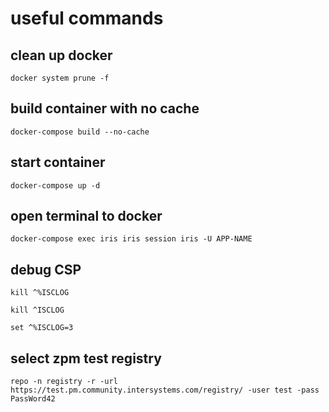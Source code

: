 # useful commands
## clean up docker 
```
docker system prune -f
```

## build container with no cache
```
docker-compose build --no-cache
```

## start container
```
docker-compose up -d
```

## open terminal to docker
```
docker-compose exec iris iris session iris -U APP-NAME
```
## debug CSP
```
kill ^%ISCLOG

kill ^ISCLOG

set ^%ISCLOG=3
```

## select zpm test registry
```
repo -n registry -r -url https://test.pm.community.intersystems.com/registry/ -user test -pass PassWord42
```



